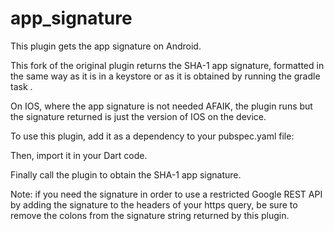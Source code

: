 # app_signature

This plugin gets the app signature on Android.

This fork of the original plugin returns the SHA-1 app signature, formatted in the
same way as it is in a keystore or as it is obtained by running the gradle task <signingReport>.

On IOS, where the app signature is not needed AFAIK, the plugin runs but the
signature returned is just the version of IOS on the device.

To use this plugin, add it as a dependency to your pubspec.yaml file:

Then, import it in your Dart code.

Finally call the plugin to obtain the SHA-1 app signature.

Note: if you need the signature in order to use a restricted Google REST API by adding
the signature to the headers of your https query, be sure to remove the colons from the
signature string returned by this plugin.


